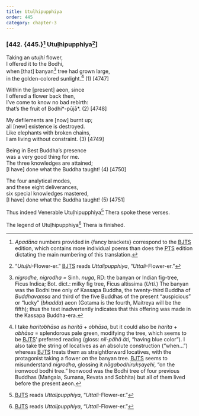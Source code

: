 ```yaml
---
title: Utuḷhipupphiya
order: 445
category: chapter-3
---
```


### \[442. {445.}[^1] Utuḷhipupphiya[^2]\]

Taking an *utuḷhi* flower,  
I offered it to the Bodhi,  
when \[that\] banyan[^3] tree had grown large,  
in the golden-colored sunlight.[^4] (1) \[4747\]

Within the \[present\] aeon, since  
I offered a flower back then,  
I’ve come to know no bad rebirth:  
that’s the fruit of Bodhi*-pūjā*. (2) \[4748\]

My defilements are \[now\] burnt up;  
all \[new\] existence is destroyed.  
Like elephants with broken chains,  
I am living without constraint. (3) \[4749\]

Being in Best Buddha’s presence  
was a very good thing for me.  
The three knowledges are attained;  
\[I have\] done what the Buddha taught! (4) \[4750\]

The four analytical modes,  
and these eight deliverances,  
six special knowledges mastered,  
\[I have\] done what the Buddha taught! (5) \[4751\]

Thus indeed Venerable Utuḷhipupphiya[^5] Thera spoke these verses.

The legend of Utuḷhipupphiya[^6] Thera is finished.

[^1]: *Apadāna* numbers provided in {fancy brackets} correspond to the <abbr title="Buddha Jayanthi Tripitaka Series">BJTS</abbr> edition, which contains more individual poems than does the <abbr title="Pali Text Society">PTS</abbr> edition dictating the main numbering of this translation.

[^2]: “*Utuḷhi*-Flower-er.” <abbr title="Buddha Jayanthi Tripitaka Series">BJTS</abbr> reads *Uttalipupphiya*, “*Uttali*-Flower-er.”

[^3]: *nigrodhe, nigrodha =* Sinh. *nuga*, RD: the banyan or Indian fig-tree, Ficus Indica; Bot. dict.: milky fig tree, Ficus altissima (*Urti.*) The banyan was the Bodhi tree only of Kassapa Buddha, the twenty-third Buddha of *Buddhavaṃsa* and third of the five Buddhas of the present “auspicious” or “lucky” (*bhadda*) aeon (Gotama is the fourth, Maitreya will be the fifth); thus the text inadvertently indicates that this offering was made in the Kassapa Buddha-era.

[^4]: I take *haritobhāsa* as *haritā* + *obhāsa*, but it could also be *harita* + *obhāsa* = splendorous pale green, modifying the tree, which seems to be <abbr title="Buddha Jayanthi Tripitaka Series">BJTS</abbr>’ preferred reading (gloss: *nil-pähä äti*, “having blue color”). I also take the string of locatives as an absolute construction (“when…”) whereas <abbr title="Buddha Jayanthi Tripitaka Series">BJTS</abbr> treats them as straightforward locatives, with the protagonist taking a flower *on* the banyan tree. <abbr title="Buddha Jayanthi Tripitaka Series">BJTS</abbr> seems to misunderstand *nigrodha*, glossing it *nāgabodhirukṣayehi*, “on the ironwood bodhi tree.” Ironwood was the Bodhi tree of four previous Buddhas (Maṅgala, Sumana, Revata and Sobhita) but all of them lived before the present aeon.

[^5]: <abbr title="Buddha Jayanthi Tripitaka Series">BJTS</abbr> reads *Uttalipupphiya*, “*Uttali*-Flower-er.”

[^6]: <abbr title="Buddha Jayanthi Tripitaka Series">BJTS</abbr> reads *Uttalipupphiya*, “*Uttali*-Flower-er.”
